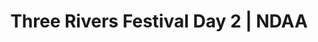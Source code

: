 ---
layout: match
title: Three Rivers Festival Day 2 | NDAA
keywords: NDAA, norwich & district anglers, norwich and district angling, norwich & district, matches, fishing match, match list, match calendar, match listing, ndaa three rivers festival 2024, 2024 ndaa three rivers festival, ndaa 3 rivers festival
match-period: days
sections:
  - title: Match Information
    hash: match-info
    css-class: match-info
    paragraphs:
      - hdr:
        img:
        sentences:
          - txt: Those of you who draw scales on Day 2 please ensure you return them to Match HQ at end of Day 2.
          - txt: Results across all three days will be declared at end of Day 3.
          - txt: Please contact **Andy Wilson-Sutter 07990 572729 / [awilsonsutter@aol.com](mailto:awilsonsutter@aol.com)**, for further information.
#   - title: Match Result
#     hash: match-result
#     paragraphs:
#       - hdr:
#         img:
#         sentences:
#           - txt: Day 2 top six weights shown above.
#           - txt: Three Rivers Festival decided by sections points (then accumulated weight).
#           - txt: Positions after Day 2 shown below.
#   - title: 
#     hash:
#     css-class: table-container
#     paragraphs:
#       - result-file: pairs-r1
---